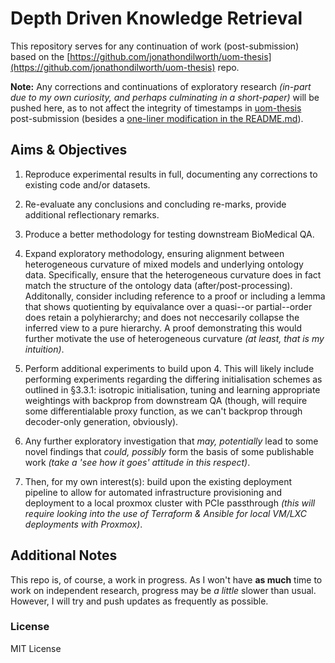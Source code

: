 # Depth Driven Knowledge Retrieval

This repository serves for any continuation of work (post-submission) based on the [https://github.com/jonathondilworth/uom-thesis](https://github.com/jonathondilworth/uom-thesis) repo.

**Note:** Any corrections and continuations of exploratory research *(in-part due to my own curiosity, and perhaps culminating in a short-paper)* will be pushed here, as to not affect the integrity of timestamps in [uom-thesis](https://github.com/jonathondilworth/uom-thesis) post-submission (besides a [one-liner modification in the README.md](https://github.com/jonathondilworth/uom-thesis/pull/2/commits/c5a7979cb29db1e8fde0f9baa4f5ca03e314171f)).

## Aims & Objectives

1. Reproduce experimental results in full, documenting any corrections to existing code and/or datasets.

2. Re-evaluate any conclusions and concluding re-marks, provide additional reflectionary remarks.

3. Produce a better methodology for testing downstream BioMedical QA.

4. Expand exploratory methodology, ensuring alignment between heterogeneous curvature of mixed models and underlying ontology data. Specifically, ensure that the heterogeneous curvature does in fact match the structure of the ontology data (after/post-processing). Additonally, consider including reference to a proof or including a lemma that shows quotienting by equivalance over a quasi--or partial--order does retain a polyhierarchy; and does not neccesarily collapse the inferred view to a pure hierarchy. A proof demonstrating this would further motivate the use of heterogeneous curvature *(at least, that is my intuition)*.

5. Perform additional experiments to build upon 4. This will likely include performing experiments regarding the differing initialisation schemes as outlined in §3.3.1: isotropic initialisation, tuning and learning appropriate weightings with backprop from downstream QA (though, will require some differentialable proxy function, as we can't backprop through decoder-only generation, obviously).

6. Any further exploratory investigation that *may, potentially* lead to some novel findings that *could, possibly* form the basis of some publishable work *(take a 'see how it goes' attitude in this respect)*.

7. Then, for my own interest(s): build upon the existing deployment pipeline to allow for automated infrastructure provisioning and deployment to a local proxmox cluster with PCIe passthrough *(this will require looking into the use of Terraform & Ansible for local VM/LXC deployments with Proxmox)*.

## Additional Notes

This repo is, of course, a work in progress. As I won't have **as much** time to work on independent research, progress may be *a little* slower than usual. However, I will try and push updates as frequently as possible.

### License

MIT License